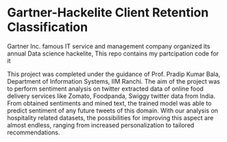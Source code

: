 # Gartner-Hackelite Client Retention Classification
Gartner Inc. famous IT service and management company organized its annual Data science hackelite, This repo contains my partcipation code for it

This project was completed under the guidance of Prof. Pradip Kumar Bala, Department of Information Systems, IIM Ranchi. 
The aim of the project was to perform sentiment analysis on twitter extracted data of online food delivery services like Zomato, Foodpanda, Swiggy twitter data from India.
From obtained sentiments and mined text, the trained model was able to predict sentiment of any future tweets of this domain. With our analysis on hospitality related datasets, the possibilities for improving this aspect are almost endless, ranging from increased personalization to tailored recommendations. 
